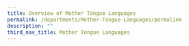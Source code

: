 ```yaml
---
title: Overview of Mother Tongue Languages
permalink: /departments/Mother-Tongue-Languages/permalink
description: ""
third_nav_title: Mother Tongue Languages
---
```

